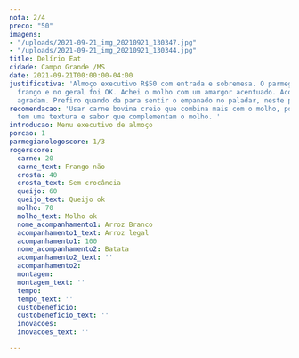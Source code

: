 ```yaml
---
nota: 2/4
preco: "50"
imagens:
- "/uploads/2021-09-21_img_20210921_130347.jpg"
- "/uploads/2021-09-21_img_20210921_130344.jpg"
title: Delírio Eat
cidade: Campo Grande /MS
date: 2021-09-21T00:00:00-04:00
justificativa: 'Almoço executivo R$50 com entrada e sobremesa. O parmegiana era de
  frango e no geral foi OK. Achei o molho com um amargor acentuado. Acompanhamentos
  agradam. Prefiro quando da para sentir o empanado no paladar, neste prato não dava. '
recomendacao: 'Usar carne bovina creio que combina mais com o molho, pois a carne
  tem uma textura e sabor que complementam o molho. '
introducao: Menu executivo de almoço
porcao: 1
parmegianologoscore: 1/3
rogerscore:
  carne: 20
  carne_text: Frango não
  crosta: 40
  crosta_text: Sem crocância
  queijo: 60
  queijo_text: Queijo ok
  molho: 70
  molho_text: Molho ok
  nome_acompanhamento1: Arroz Branco
  acompanhamento1_text: Arroz legal
  acompanhamento1: 100
  nome_acompanhamento2: Batata
  acompanhamento2_text: ''
  acompanhamento2: 
  montagem: 
  montagem_text: ''
  tempo: 
  tempo_text: ''
  custobeneficio: 
  custobeneficio_text: ''
  inovacoes: 
  inovacoes_text: ''

---
```

